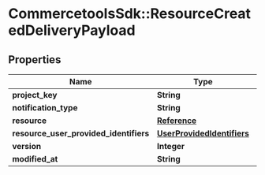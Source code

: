 # CommercetoolsSdk::ResourceCreatedDeliveryPayload

## Properties
Name | Type | Description | Notes
------------ | ------------- | ------------- | -------------
**project_key** | **String** |  | [optional] 
**notification_type** | **String** |  | [optional] 
**resource** | [**Reference**](Reference.md) |  | [optional] 
**resource_user_provided_identifiers** | [**UserProvidedIdentifiers**](UserProvidedIdentifiers.md) |  | [optional] 
**version** | **Integer** |  | [optional] 
**modified_at** | **String** |  | [optional] 

